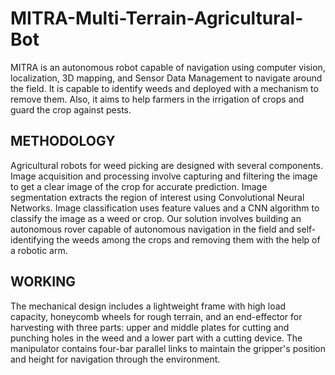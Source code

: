 # MITRA-Multi-Terrain-Agricultural-Bot
MITRA is an autonomous robot capable of navigation using computer vision, localization, 3D mapping, and Sensor Data Management to navigate around the field. It is capable to identify weeds and deployed with a mechanism to remove them. Also, it aims to help farmers in the irrigation of crops and guard the crop against pests.

## METHODOLOGY
Agricultural robots for weed picking are designed with several components. Image acquisition and processing involve capturing and filtering the image to get a clear image of the crop for accurate prediction. Image segmentation extracts the region of interest using Convolutional Neural Networks. Image classification uses feature values and a CNN algorithm to classify the image as a weed or crop. Our solution involves building an autonomous rover capable of autonomous navigation in the field and self-identifying the weeds among the crops and removing them with the help of a robotic arm.

## WORKING
The mechanical design includes a lightweight frame with high load capacity, honeycomb wheels for rough terrain, and an end-effector for harvesting with three parts: upper and middle plates for cutting and punching holes in the weed and a lower part with a cutting device. The manipulator contains four-bar parallel links to maintain the gripper's position and height for navigation through the environment.

